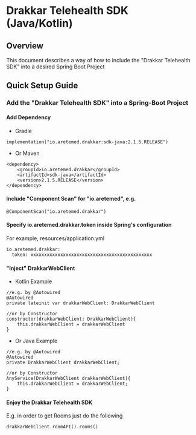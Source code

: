 # Drakkar Telehealth SDK (Java/Kotlin)

## Overview
This document describes a way of how to include the "Drakkar Telehealth SDK" into a desired Spring Boot Project

## Quick Setup Guide
### Add the "Drakkar Telehealth SDK" into a Spring-Boot Project
#### Add Dependency
- Gradle
```
implementation("io.aretemed.drakkar:sdk-java:2.1.5.RELEASE")
```
- Or Maven
```
<dependency>
    <groupId>io.aretemed.drakkar</groupId>
    <artifactId>sdk-java</artifactId>
    <version>2.1.5.RELEASE</version>
</dependency>
```
#### Include "Component Scan" for "io.aretemed", e.g.
```
@ComponentScan("io.aretemed.drakkar")
```
#### Specify io.aretemed.drakkar.token inside Spring's configuration
For example, resources/application.yml
```
io.aretemed.drakkar:
  token: xxxxxxxxxxxxxxxxxxxxxxxxxxxxxxxxxxxxxxxxxxxxx
```
#### "Inject" DrakkarWebClient
- Kotlin Example
```
//e.g. by @Autowired
@Autowired
private lateinit var drakkarWebClient: DrakkarWebClient

//or by Constructor
constructor(drakkarWebClient: DrakkarWebClient){
    this.drakkarWebClient = drakkarWebClient
}
```
- Or Java Example
```
//e.g. by @Autowired
@Autowired
private DrakkarWebClient drakkarWebClient;

//or by Constructor
AnyService(DrakkarWebClient drakkarWebClient){
    this.drakkarWebClient = drakkarWebClient;
}
```
#### Enjoy the Drakkar Telehealth SDK
E.g. in order to get Rooms just do the following
```
drakkarWebClient.roomAPI().rooms()
```
